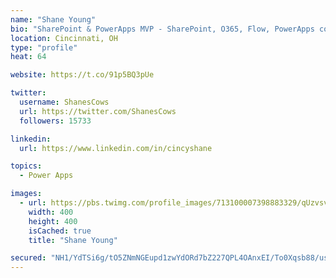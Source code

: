 ```yaml
---
name: "Shane Young"
bio: "SharePoint & PowerApps MVP - SharePoint, O365, Flow, PowerApps consulting? @PowerApps911 | Pure Snark? You found it."
location: Cincinnati, OH
type: "profile"
heat: 64

website: https://t.co/91p5BQ3pUe

twitter:
  username: ShanesCows
  url: https://twitter.com/ShanesCows
  followers: 15733

linkedin:
  url: https://www.linkedin.com/in/cincyshane

topics:
  - Power Apps

images:
  - url: https://pbs.twimg.com/profile_images/713100007398883329/qUzvsvQ3_400x400.jpg
    width: 400
    height: 400
    isCached: true
    title: "Shane Young"

secured: "NH1/YdTSi6g/tO5ZNmNGEupd1zwYdORd7bZ227QPL4OAnxEI/To0Xqsb88/usLL1svqcK6rDdFo8ayzmoyUWgoUurWbVb6nrhc5hR/qzn0OlwOVP5HwCyNEcT7yq89DSfrPmr+tOTMlAKylaLkAJHnhp6fzZXnAC97w/XumlmHFrU3nGA0TFR8YPYGnfC71K4jI/ssLV2h+LaQFohLhyj8Y6GUEkRYt9OKIH+Y611NKbOd/T23ZHGm3GQ/h37EioNq2eYNn/kCC/nkLzwVGpv8af5+H3k0tixlUOctJgEDMjlPKXm8JCWJgWe5P+glZ4yEg6xQ3eLgDuorkWe0dr53/TkTh6741mNhkHLWXFpEszGDv/oxfW02wCvoHLXptGcVYdPGneOixWE8ZZ+hPvPgKnRI6Ipjot4qXP+PkJOIk=;mLmk47sVQK3nZbW9hOsJsA=="
---
```


